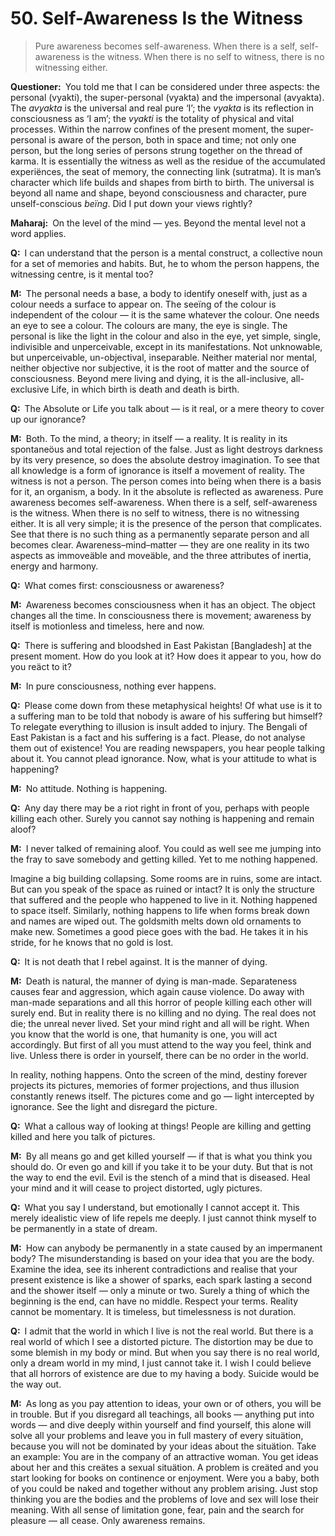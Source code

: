 # 50. Self-Awareness Is the Witness

>Pure awareness becomes self-awareness. When there is a self, self-awareness 
is the witness. When there is no self to witness, there is no witnessing 
either.

**Questioner:**&ensp;You told me that I can be considered under three aspects: 
the personal (<span data-tippy-content="Person, the outer 
self.">vyakti</span>), the super-personal (<span data-tippy-content="Manifest 
matter, the evolved nature. Opposite is <em>avyakta</em>.">vyakta</span>) and 
the impersonal (<span data-tippy-content="Unmanifest. Opposite is 
<em>vyakta</em>.">avyakta</span>). The *avyakta* is the universal and real 
pure ‘I’; the *vyakta* is its reflection in consciousness as ‘I am’; the 
*vyakti* is the totality of physical and vital processes. Within the narrow 
confines of the present moment, the super-personal is aware of the person, 
both in space and time; not only one person, but the long series of persons 
strung together on the thread of <span data-tippy-content="Action or “the 
fruits of action”. <em>Karma</em> is of three kinds: <em>sanchita</em> 
(accumulated from previous births), <em>prarabdha</em> (portion of the past 
<em>karma</em> to be worked out in the present life) and <em>agami</em> (the 
current <em>karma</em> the result of which will fructify in 
future).">karma</span>. It is essentially the witness as well as the residue 
of the accumulated experiënces, the seat of memory, the connecting link (<span 
data-tippy-content="The connecting link between all beïngs. The string-like 
supporter of the manifested worlds, hence the pure consciousness which is the 
substratum of all beïngs. <em>Maharaj</em> uses the word for the accumulated 
<em>karma</em> from life to life.">sutratma</span>). It is man’s character 
which life builds and shapes from birth to birth. The universal is beyond all 
name and shape, beyond consciousness and character, pure unself-conscious 
*beïng*. Did I put down your views rightly?

**Maharaj:**&ensp;On the level of the mind — yes. Beyond the mental level not 
a word applies.

**Q:**&ensp;I can understand that the person is a mental construct, a 
collective noun for a set of memories and habits. But, he to whom the person 
happens, the witnessing centre, is it mental too?

**M:**&ensp;The personal needs a base, a body to identify oneself with, just 
as a colour needs a surface to appear on. The seeïng of the colour is 
independent of the colour — it is the same whatever the colour. One needs an 
eye to see a colour. The colours are many, the eye is single. The personal is 
like the light in the colour and also in the eye, yet simple, single, 
indivisible and unperceivable, except in its manifestations. Not unknowable, 
but unperceivable, un-objectival, inseparable. Neither material nor mental, 
neither objective nor subjective, it is the root of matter and the source of 
consciousness. Beyond mere living and dying, it is the all-inclusive, 
all-exclusive Life, in which birth is death and death is birth.

**Q:**&ensp;The Absolute or Life you talk about — is it real, or a mere theory 
to cover up our ignorance?

**M:**&ensp;Both. To the mind, a theory; in itself — a reality. It is reality 
in its spontaneöus and total rejection of the false. Just as light destroys 
darkness by its very presence, so does the absolute destroy imagination. To 
see that all knowledge is a form of ignorance is itself a movement of reality. 
The witness is not a person. The person comes into beïng when there is a basis 
for it, an organism, a body. In it the absolute is reflected as awareness. 
Pure awareness becomes self-awareness. When there is a self, self-awareness is 
the witness. When there is no self to witness, there is no witnessing either. 
It is all very simple; it is the presence of the person that complicates. See 
that there is no such thing as a permanently separate person and all becomes 
clear. Awareness–mind–matter — they are one reality in its two aspects as 
immoveäble and moveäble, and the three attributes of inertia, energy and 
harmony.

**Q:**&ensp;What comes first: consciousness or awareness?

**M:**&ensp;Awareness becomes consciousness when it has an object. The object 
changes all the time. In consciousness there is movement; awareness by itself 
is motionless and timeless, here and now.

**Q:**&ensp;There is suffering and bloodshed in East Pakistan [Bangladesh] at 
the present moment. How do you look at it? How does it appear to you, how do 
you reäct to it?

**M:**&ensp;In pure consciousness, nothing ever happens.

**Q:**&ensp;Please come down from these metaphysical heights! Of what use is 
it to a suffering man to be told that nobody is aware of his suffering but 
himself? To relegate everything to illusion is insult added to injury. The 
Bengali of East Pakistan is a fact and his suffering is a fact. Please, do not 
analyse them out of existence! You are reading newspapers, you hear people 
talking about it. You cannot plead ignorance. Now, what is your attitude to 
what is happening?

**M:**&ensp;No attitude. Nothing is happening.

**Q:**&ensp;Any day there may be a riot right in front of you, perhaps with 
people killing each other. Surely you cannot say nothing is happening and 
remain aloof?

**M:**&ensp;I never talked of remaining aloof. You could as well see me 
jumping into the fray to save somebody and getting killed. Yet to me nothing 
happened. 

Imagine a big building collapsing. Some rooms are in ruins, some are intact. 
But can you speak of the space as ruined or intact? It is only the structure 
that suffered and the people who happened to live in it. Nothing happened to 
space itself. Similarly, nothing happens to life when forms break down and 
names are wiped out. The goldsmith melts down old ornaments to make new. 
Sometimes a good piece goes with the bad. He takes it in his stride, for he 
knows that no gold is lost.

**Q:**&ensp;It is not death that I rebel against. It is the manner of dying.

**M:**&ensp;Death is natural, the manner of dying is man-made. Separateness 
causes fear and aggression, which again cause violence. Do away with man-made 
separations and all this horror of people killing each other will surely end. 
But in reality there is no killing and no dying. The real does not die; the 
unreal never lived. Set your mind right and all will be right. When you know 
that the world is one, that humanity is one, you will act accordingly. But 
first of all you must attend to the way you feel, think and live. Unless there 
is order in yourself, there can be no order in the world. 

In reality, nothing happens. Onto the screen of the mind, destiny forever 
projects its pictures, memories of former projections, and thus illusion 
constantly renews itself. The pictures come and go — light intercepted by 
ignorance. See the light and disregard the picture.

**Q:**&ensp;What a callous way of looking at things! People are killing and 
getting killed and here you talk of pictures.

**M:**&ensp;By all means go and get killed yourself — if that is what you 
think you should do. Or even go and kill if you take it to be your duty. But 
that is not the way to end the evil. Evil is the stench of a mind that is 
diseased. Heal your mind and it will cease to project distorted, ugly pictures.

**Q:**&ensp;What you say I understand, but emotionally I cannot accept it. 
This merely idealistic view of life repels me deeply. I just cannot think 
myself to be permanently in a state of dream.

**M:**&ensp;How can anybody be permanently in a state caused by an impermanent 
body? The misunderstanding is based on your idea that you are the body. 
Examine the idea, see its inherent contradictions and realise that your 
present existence is like a shower of sparks, each spark lasting a second and 
the shower itself — only a minute or two. Surely a thing of which the 
beginning is the end, can have no middle. Respect your terms. Reality cannot 
be momentary. It is timeless, but timelessness is not duration.

**Q:**&ensp;I admit that the world in which I live is not the real world. But 
there is a real world of which I see a distorted picture. The distortion may 
be due to some blemish in my body or mind. But when you say there is no real 
world, only a dream world in my mind, I just cannot take it. I wish I could 
believe that all horrors of existence are due to my having a body. Suicide 
would be the way out.

**M:**&ensp;As long as you pay attention to ideas, your own or of others, you 
will be in trouble. But if you disregard all teachings, all books — anything 
put into words — and dive deeply within yourself and find yourself, this alone 
will solve all your problems and leave you in full mastery of every situätion, 
because you will not be dominated by your ideas about the situätion. Take an 
example: You are in the company of an attractive woman. You get ideas about 
her and this creätes a sexual situätion. A problem is creäted and you start 
looking for books on continence or enjoyment. Were you a baby, both of you 
could be naked and together without any problem arising. Just stop thinking 
you are the bodies and the problems of love and sex will lose their meaning. 
With all sense of limitation gone, fear, pain and the search for pleasure — 
all cease. Only awareness remains.

<script>
export default {
  props: ["slot-key"],
  mounted () {
    tippy("[data-tippy-content]", {allowHTML: true});
  }
}
</script>